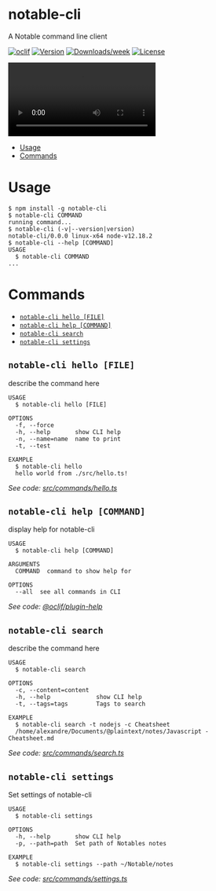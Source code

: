 # notable-cli

A Notable command line client

[![oclif](https://img.shields.io/badge/cli-oclif-brightgreen.svg)](https://oclif.io)
[![Version](https://img.shields.io/npm/v/notable-cli.svg)](https://npmjs.org/package/notable-cli)
[![Downloads/week](https://img.shields.io/npm/dw/notable-cli.svg)](https://npmjs.org/package/notable-cli)
[![License](https://img.shields.io/npm/l/notable-cli.svg)](https://github.com/madeindjs/notable-cli/blob/master/package.json)

![Screenshot of search feature](https://raw.githubusercontent.com/madeindjs/notable-cli/master/screenshots/search.webm)

<!-- toc -->

- [Usage](#usage)
- [Commands](#commands)
<!-- tocstop -->

# Usage

<!-- usage -->

```sh-session
$ npm install -g notable-cli
$ notable-cli COMMAND
running command...
$ notable-cli (-v|--version|version)
notable-cli/0.0.0 linux-x64 node-v12.18.2
$ notable-cli --help [COMMAND]
USAGE
  $ notable-cli COMMAND
...
```

<!-- usagestop -->

# Commands

<!-- commands -->

- [`notable-cli hello [FILE]`](#notable-cli-hello-file)
- [`notable-cli help [COMMAND]`](#notable-cli-help-command)
- [`notable-cli search`](#notable-cli-search)
- [`notable-cli settings`](#notable-cli-settings)

## `notable-cli hello [FILE]`

describe the command here

```
USAGE
  $ notable-cli hello [FILE]

OPTIONS
  -f, --force
  -h, --help       show CLI help
  -n, --name=name  name to print
  -t, --test

EXAMPLE
  $ notable-cli hello
  hello world from ./src/hello.ts!
```

_See code: [src/commands/hello.ts](https://github.com/madeindjs/notable-cli/blob/v0.0.0/src/commands/hello.ts)_

## `notable-cli help [COMMAND]`

display help for notable-cli

```
USAGE
  $ notable-cli help [COMMAND]

ARGUMENTS
  COMMAND  command to show help for

OPTIONS
  --all  see all commands in CLI
```

_See code: [@oclif/plugin-help](https://github.com/oclif/plugin-help/blob/v3.2.1/src/commands/help.ts)_

## `notable-cli search`

describe the command here

```
USAGE
  $ notable-cli search

OPTIONS
  -c, --content=content
  -h, --help             show CLI help
  -t, --tags=tags        Tags to search

EXAMPLE
  $ notable-cli search -t nodejs -c Cheatsheet
  /home/alexandre/Documents/@plaintext/notes/Javascript - Cheatsheet.md
```

_See code: [src/commands/search.ts](https://github.com/madeindjs/notable-cli/blob/v0.0.0/src/commands/search.ts)_

## `notable-cli settings`

Set settings of notable-cli

```
USAGE
  $ notable-cli settings

OPTIONS
  -h, --help       show CLI help
  -p, --path=path  Set path of Notables notes

EXAMPLE
  $ notable-cli settings --path ~/Notable/notes
```

_See code: [src/commands/settings.ts](https://github.com/madeindjs/notable-cli/blob/v0.0.0/src/commands/settings.ts)_

<!-- commandsstop -->
